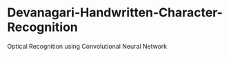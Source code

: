 # Devanagari-Handwritten-Character-Recognition
Optical Recognition using Convolutional Neural Network
